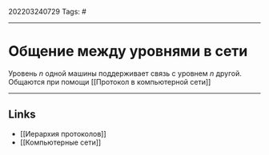 202203240729
Tags: #

---

# Общение между уровнями в сети
Уровень *n* одной машины поддерживает связь с уровнем *n* другой. Общаются при помощи [[Протокол в компьютерной сети]]

---
## Links
- [[Иерархия протоколов]]
- [[Компьютерные сети]]
